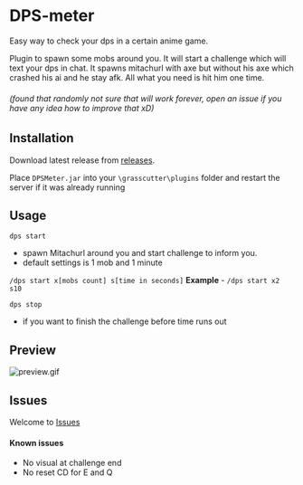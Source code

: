 # DPS-meter
Easy way to check your dps in a certain anime game.

Plugin to spawn some mobs around you. It will start a challenge which will text your dps in chat.
It spawns mitachurl with axe but without his axe which crashed his ai and he stay afk. All what you need is hit him one time.

###### *(found that randomly not sure that will work forever, open an issue if you have any idea how to improve that xD)*


## Installation
Download latest release from [releases](https://github.com/Yoko-0/DPS-meter/releases).

Place `DPSMeter.jar` into your `\grasscutter\plugins` folder and restart the server if it was already running


## Usage
`dps start` 
 - spawn Mitachurl around you and start challenge to inform you.
 - default settings is 1 mob and 1 minute

`/dps start x[mobs count] s[time in seconds]`
**Example** - `/dps start x2 s10`

`dps stop`
 - if you want to finish the challenge before time runs out

## Preview
![preview.gif](preview.gif)

## Issues
Welcome to [Issues](https://github.com/Yoko-0/DPS-meter/issues)

#### Known issues
 - No visual at challenge end
 - No reset CD for E and Q


